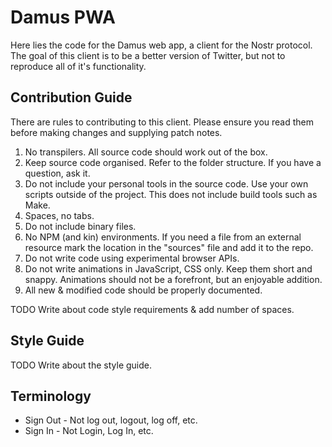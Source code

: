 # Damus PWA 

Here lies the code for the Damus web app, a client for the Nostr protocol. The
goal of this client is to be a better version of Twitter, but not to reproduce
all of it's functionality.

## Contribution Guide

There are rules to contributing to this client. Please ensure you read them 
before making changes and supplying patch notes.

1. No transpilers. All source code should work out of the box.
2. Keep source code organised. Refer to the folder structure. If you have a
   question, ask it.
3. Do not include your personal tools in the source code. Use your own scripts
   outside of the project. This does not include build tools such as Make.
4. Spaces, no tabs.
5. Do not include binary files.
6. No NPM (and kin) environments. If you need a file from an external resource
   mark the location in the "sources" file and add it to the repo.
7. Do not write code using experimental browser APIs.
8. Do not write animations in JavaScript, CSS only. Keep them short and snappy.
   Animations should not be a forefront, but an enjoyable addition.
9. All new & modified code should be properly documented.

TODO Write about code style requirements & add number of spaces.

## Style Guide

TODO Write about the style guide.

## Terminology

 * Sign Out - Not log out, logout, log off, etc.
 * Sign In  - Not Login, Log In, etc.

